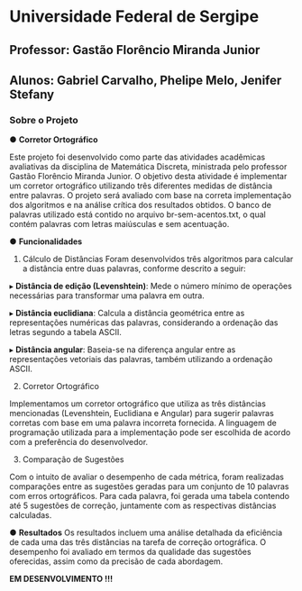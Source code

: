# **Universidade Federal de Sergipe**

## Professor: Gastão Florêncio Miranda Junior

## Alunos: Gabriel Carvalho, Phelipe Melo, Jenifer Stefany

### Sobre o Projeto
● **Corretor Ortográfico**

Este projeto foi desenvolvido como parte das atividades acadêmicas avaliativas da disciplina de Matemática Discreta, ministrada pelo professor Gastão Florêncio Miranda Junior. O objetivo desta atividade é implementar um corretor ortográfico utilizando três diferentes medidas de distância entre palavras. O projeto será avaliado com base na correta implementação dos algoritmos e na análise crítica dos resultados obtidos. O banco de palavras utilizado está contido no arquivo br-sem-acentos.txt, o qual contém palavras com letras maiúsculas e sem acentuação.

● **Funcionalidades**
1. Cálculo de Distâncias
Foram desenvolvidos três algoritmos para calcular a distância entre duas palavras, conforme descrito a seguir:

▸ **Distância de edição (Levenshtein)**: Mede o número mínimo de operações necessárias para transformar uma palavra em outra.

▸ **Distância euclidiana**: Calcula a distância geométrica entre as representações numéricas das palavras, considerando a ordenação das letras segundo a tabela ASCII.

▸ **Distância angular**: Baseia-se na diferença angular entre as representações vetoriais das palavras, também utilizando a ordenação ASCII.

2. Corretor Ortográfico

Implementamos um corretor ortográfico que utiliza as três distâncias mencionadas (Levenshtein, Euclidiana e Angular) para sugerir palavras corretas com base em uma palavra incorreta fornecida. A linguagem de programação utilizada para a implementação pode ser escolhida de acordo com a preferência do desenvolvedor.

3. Comparação de Sugestões

Com o intuito de avaliar o desempenho de cada métrica, foram realizadas comparações entre as sugestões geradas para um conjunto de 10 palavras com erros ortográficos. Para cada palavra, foi gerada uma tabela contendo até 5 sugestões de correção, juntamente com as respectivas distâncias calculadas.

● **Resultados**
Os resultados incluem uma análise detalhada da eficiência de cada uma das três distâncias na tarefa de correção ortográfica. O desempenho foi avaliado em termos da qualidade das sugestões oferecidas, assim como da precisão de cada abordagem.

**EM DESENVOLVIMENTO !!!**
